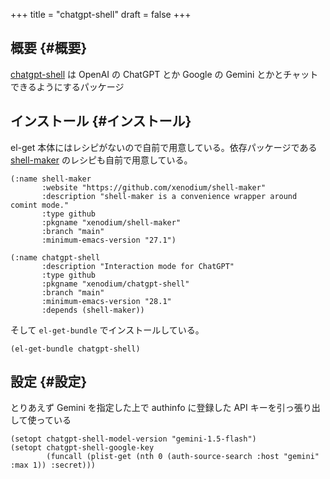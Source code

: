 +++
title = "chatgpt-shell"
draft = false
+++

## 概要 {#概要}

[chatgpt-shell](https://github.com/xenodium/chatgpt-shell) は OpenAI の ChatGPT とか Google の Gemini とかとチャットできるようにするパッケージ


## インストール {#インストール}

el-get 本体にはレシピがないので自前で用意している。依存パッケージである [shell-maker](https://github.com/xenodium/shell-maker) のレシピも自前で用意している。

```emacs-lisp
(:name shell-maker
       :website "https://github.com/xenodium/shell-maker"
       :description "shell-maker is a convenience wrapper around comint mode."
       :type github
       :pkgname "xenodium/shell-maker"
       :branch "main"
       :minimum-emacs-version "27.1")
```

```emacs-lisp
(:name chatgpt-shell
       :description "Interaction mode for ChatGPT"
       :type github
       :pkgname "xenodium/chatgpt-shell"
       :branch "main"
       :minimum-emacs-version "28.1"
       :depends (shell-maker))
```

そして `el-get-bundle` でインストールしている。

```emacs-lisp
(el-get-bundle chatgpt-shell)
```


## 設定 {#設定}

とりあえず Gemini を指定した上で
authinfo に登録した API キーを引っ張り出して使っている

```emacs-lisp
(setopt chatgpt-shell-model-version "gemini-1.5-flash")
(setopt chatgpt-shell-google-key
        (funcall (plist-get (nth 0 (auth-source-search :host "gemini" :max 1)) :secret)))
```
